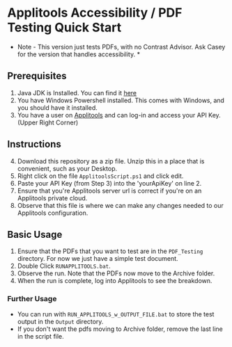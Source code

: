 # Applitools Accessibility / PDF Testing Quick Start #

* Note - This version just tests PDFs, with no Contrast Advisor. Ask Casey for the version that handles accessibility. *

## Prerequisites ##
1. Java JDK is Installed. You can find it [here](https://www.oracle.com/java/technologies/downloads/)
2. You have Windows Powershell installed. This comes with Windows, and you should have it installed. 
3. You have a user on [Applitools](https://eyes.applitools.com) and can log-in and access your API Key. (Upper Right Corner)

## Instructions ##

4. Download this repository as a zip file. Unzip this in a place that is convenient, such as your Desktop. 
5. Right click on the file `ApplitoolsScript.ps1` and click edit. 
6. Paste your API Key (from Step 3) into the 'yourApiKey' on line 2.
7. Ensure that you're Applitools server url is correct if you're on an Applitools private cloud. 
8. Observe that this file is where we can make any changes needed to our Applitools configuration. 

## Basic Usage ## 

1. Ensure that the PDFs that you want to test are in the `PDF_Testing` directory. 
For now we just have a simple test document. 
2. Double Click `RUNAPPLITOOLS.bat`. 
3. Observe the run. Note that the PDFs now move to the Archive folder. 
4. When the run is complete, log into Applitools to see the breakdown. 

### Further Usage ###

* You can run with `RUN_APPLITOOLS_w_OUTPUT_FILE.bat` to store the test output in the `Output` directory. 
* If you don't want the pdfs moving to Archive folder, remove the last line in the script file. 
